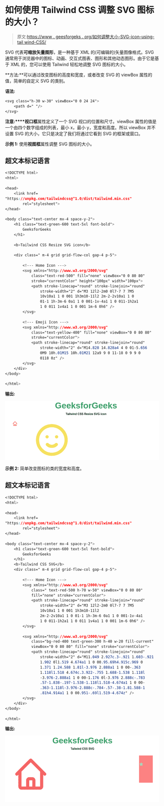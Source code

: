 # 如何使用 Tailwind CSS 调整 SVG 图标的大小？

> 原文:[https://www . geesforgeks . org/如何调整大小-SVG-icon-using-tail wind-CSS/](https://www.geeksforgeeks.org/how-to-resize-svg-icon-using-tailwind-css/)

SVG 代表**可缩放矢量图形**，是一种基于 XML 的(可编辑的)矢量图像格式。SVG 通常用于浏览器中的图标、动画、交互式图表、图形和其他动态图形。由于它是基于 XML 的，您可以使用 Tailwind 轻松地调整 SVG 图标的大小。

**方法:**可以通过改变图标的高度和宽度，或者改变 SVG 的 viewBox 属性的值，简单的自定义 SVG 的类别。

**语法:**

```css
<svg class="h-30 w-30" viewBox="0 0 24 24">
    <path d=" "/>
</svg>
```

**注意:****视口框**属性定义了一个 SVG 视口的位置和尺寸。viewBox 属性的值是一个由四个数字组成的列表，最小 x，最小 y，宽度和高度。所以 viewBox 并不设置 SVG 的大小，它只是决定了我们将通过它看到 SVG 的框架或窗口。

**示例 1:** 使用**视图框**属性调整 SVG 图标的大小。

## 超文本标记语言

```css
<!DOCTYPE html>
<html>

<head>
    <link href=
"https://unpkg.com/tailwindcss@^1.0/dist/tailwind.min.css"
        rel="stylesheet">
</head>

<body class="text-center mx-4 space-y-2">
    <h1 class="text-green-600 text-5xl font-bold">
        GeeksforGeeks
    </h1>

    <b>Tailwind CSS Resize SVG icon</b>

    <div class=" m-4 grid grid-flow-col gap-4 p-5">

        <!--- Home Icon --->
        <svg xmlns="http://www.w3.org/2000/svg" 
            class="text-red-500" fill="none" viewBox="0 0 80 80"
            stroke="currentColor" height="100px" width="100px">
            <path stroke-linecap="round" stroke-linejoin="round" 
                stroke-width="2" d="M3 12l2-2m0 0l7-7 7 7M5 
                10v10a1 1 0 001 1h3m10-11l2 2m-2-2v10a1 1 0 
                01-1 1h-3m-6 0a1 1 0 001-1v-4a1 1 0 011-1h2a1 
                1 0 011 1v4a1 1 0 001 1m-6 0h6" />
        </svg>

        <!--- Emoji Icon --->
        <svg xmlns="http://www.w3.org/2000/svg" 
            class="text-yellow-400" fill="none" viewBox="0 0 80 80"
            stroke="currentColor">
            <path stroke-linecap="round" stroke-linejoin="round" 
                stroke-width="2" d="M14.828 14.828a4 4 0 01-5.656 
                0M9 10h.01M15 10h.01M21 12a9 9 0 11-18 0 9 9 0 
                0118 0z" />
        </svg>
    </div>
</body>

</html>
```

**输出:**

![](img/ce2c387271583bdfaaa82008206ae0cd.png)

**示例 2:** 简单改变图标的类的宽度和高度。

## 超文本标记语言

```css
<!DOCTYPE html>
<html>

<head>
    <link href=
"https://unpkg.com/tailwindcss@^1.0/dist/tailwind.min.css"
        rel="stylesheet">
</head>

<body class="text-center mx-4 space-y-2">
    <h1 class="text-green-600 text-5xl font-bold">
        GeeksforGeeks
    </h1>
    <b>Tailwind CSS SVG</b>
    <div class=" m-4 grid grid-flow-col gap-4 p-5">

        <!--- Home Icon --->
        <svg xmlns="http://www.w3.org/2000/svg" 
            class=" text-red-500 h-70 w-50" viewBox="0 0 80 80" 
            fill="none" stroke="currentColor">
            <path stroke-linecap="round" stroke-linejoin="round" 
                stroke-width="2" d="M3 12l2-2m0 0l7-7 7 7M5 
                10v10a1 1 0 001 1h3m10-11l2
                2m-2-2v10a1 1 0 01-1 1h-3m-6 0a1 1 0 001-1v-4a1
                1 0 011-1h2a1 1 0 011 1v4a1 1 0 001 1m-6 0h6" />
        </svg>

        <svg xmlns="http://www.w3.org/2000/svg" 
            class="bg-red-400 text-green-300 h-40 w-20 fill-current"
            viewBox="0 0 80 80" fill="none" stroke="currentColor">
            <path stroke-linecap="round" stroke-linejoin="round" 
                stroke-width="2" d="M11.049 2.927c.3-.921 1.603-.921 
                1.902 0l1.519 4.674a1 1 0 00.95.69h4.915c.969 0 
                1.371 1.24.588 1.81l-3.976 2.888a1 1 0 00-.363 
                1.118l1.518 4.674c.3.922-.755 1.688-1.538 1.118l
                -3.976-2.888a1 1 0 00-1.176 0l-3.976 2.888c-.783
                .57-1.838-.197-1.538-1.118l1.518-4.674a1 1 0 00-
                .363-1.118l-3.976-2.888c-.784-.57-.38-1.81.588-1
                .81h4.914a1 1 0 00.951-.69l1.519-4.674z" />
        </svg>
    </div>
</body>

</html>
```

**输出:**

![](img/36da798fbd279cf4fc3166298dab2358.png)